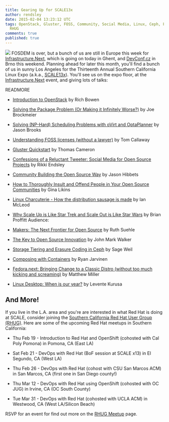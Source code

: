 ```yaml
---
title: Gearing Up for SCALE13x
author: rendsley
date: 2015-02-04 13:23:12 UTC
tags: OpenStack, Gluster, FOSS, Community, Social Media, Linux, Ceph, Fedora, desktop,
  RHUG
comments: true
published: true
---
```


![](blog/scale13x.png) FOSDEM is over, but a bunch of us are still in Europe this week for [Infrastructure.Next](http://community.redhat.com/events/#infranext-ghent), which is going on today in Ghent, and [DevConf.cz](http://community.redhat.com/events/#devconfcz) in Brno this weekend. Planning ahead for later this month, you'll find a bunch of us in sunny Los Angeles for the Thirteenth Annual Southern California Linux Expo (a.k.a., [SCALE13x](http://www.socallinuxexpo.org/scale/13x)). You'll see us on the expo floor, at the [Infrastructure.Next](http://www.socallinuxexpo.org/scale/13x/infrastructurenext) event, and giving lots of talks:

READMORE

* [Introduction to OpenStack](http://www.socallinuxexpo.org/scale/13x/presentations/introduction-openstack) by Rich Bowen 

* [Solving the Package Problem (Or Making it Infinitely Worse?)](http://www.socallinuxexpo.org/scale/13x/presentations/solving-package-problem-or-making-it-infinitely-worse
) by Joe Brockmeier

* [Solving (NP-Hard) Scheduling Problems with oVirt and OptaPlanner](http://www.socallinuxexpo.org/scale/13x/presentations/solving-np-hard-scheduling-problems-ovirt-and-optaplanner) by Jason Brooks

* [Understanding FOSS licenses (without a lawyer)](http://www.socallinuxexpo.org/scale/13x/presentations/understanding-foss-licenses-without-lawyer) by Tom Callaway

* [Gluster Quickstart](http://www.socallinuxexpo.org/scale/13x/presentations/gluster-quickstart) by Thomas Cameron

* [Confessions of a Reluctant Tweeter: Social Media for Open Source Projects](http://www.socallinuxexpo.org/scale/13x/presentations/confessions-reluctant-tweeter-social-media-open-source-projects) by Rikki Endsley

* [Community Building the Open Source Way](http://www.socallinuxexpo.org/scale/13x/presentations/community-building-open-source-way) by Jason Hibbets

* [How to Thoroughly Insult and Offend People in Your Open Source Communities](http://www.socallinuxexpo.org/scale/13x/presentations/how-thoroughly-insult-and-offend-people-your-open-source-communities-or-) by Gina Likins

* [Linux Charcuterie - How the distribution sausage is made](http://www.socallinuxexpo.org/scale/13x/presentations/linux-charcuterie-how-distribution-sausage-made) by Ian McLeod

* [Why Scale Up is Like Star Trek and Scale Out is Like Star Wars](http://www.socallinuxexpo.org/scale/13x/presentations/why-scale-star-trek-and-scale-out-star-wars) by Brian Proffitt
Audience:

* [Makers: The Next Frontier for Open Source](http://www.socallinuxexpo.org/scale/13x/presentations/makers-next-frontier-open-source) by Ruth Suehle

* [The Key to Open Source Innovation](http://www.socallinuxexpo.org/scale/13x/presentations/key-open-source-innovation) by John Mark Walker

* [Storage Tiering and Erasure Coding in Ceph](http://www.socallinuxexpo.org/scale/13x/presentations/storage-tiering-and-erasure-coding-ceph) by Sage Weil

* [Composing with Containers](http://www.socallinuxexpo.org/scale/13x/presentations/composing-containers) by Ryan Jarvinen

* [Fedora.next: Bringing Change to a Classic Distro (without too much kicking and screaming)](http://www.socallinuxexpo.org/scale/13x/presentations/fedoranext-bringing-change-classic-distro-without-too-much-kicking-and) by Matthew Miller

* [Linux Desktop: When is our year?](http://www.socallinuxexpo.org/scale/13x/presentations/linux-desktop-when-our-year) by Levente Kurusa

## And More!

If you live in the L.A. area and you're are interested in what Red Hat is doing at SCALE, consider joining the [Southern California Red Hat User Group (RHUG)](http://www.meetup.com/Southern-California-Red-Hat-User-Group-RHUG/).  Here are some of the upcoming Red Hat meetups in Southern California:

* Thu Feb 19 - Introduction to Red Hat and OpenShift (cohosted with Cal Poly Pomona) in Pomona, CA (East LA)

* Sat Feb 21 - DevOps with Red Hat (BoF session at SCALE x13) in El Segundo, CA (West LA)

* Thu Feb 26 - DevOps with Red Hat (cohost with CSU San Marcos ACM) in San Marcos, CA (first one in San Diego county!)

* Thu Mar 12 - DevOps with Red Hat using OpenShift (cohosted with OC JUG) in Irvine, CA (OC South County)

* Tue Mar 31 - DevOps with Red Hat (cohosted with UCLA ACM) in Westwood, CA  (West LA/Silicon Beach)

RSVP for an event for find out more on the [RHUG Meetup](http://www.meetup.com/Southern-California-Red-Hat-User-Group-RHUG/) page.
